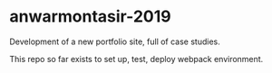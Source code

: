 # anwarmontasir-2019

Development of a new portfolio site, full of case studies.

This repo so far exists to set up, test, deploy webpack environment.